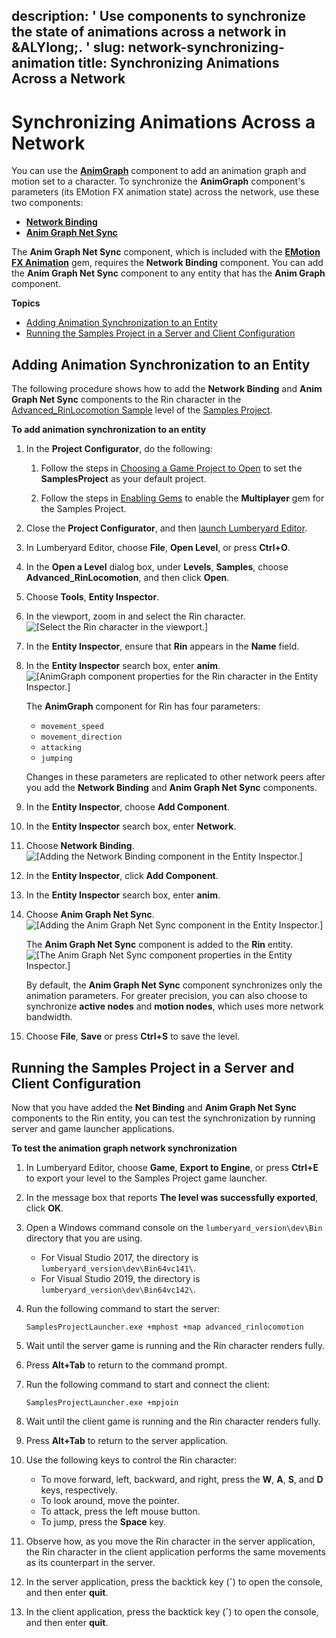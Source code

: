 description: ' Use components to synchronize the state of animations across a network
  in &ALYlong;. '
slug: network-synchronizing-animation
title: Synchronizing Animations Across a Network
---
# Synchronizing Animations Across a Network<a name="network-synchronizing-animation"></a>

You can use the **[AnimGraph](component-animgraph.md)** component to add an animation graph and motion set to a character\. To synchronize the **AnimGraph** component's parameters \(its EMotion FX animation state\) across the network, use these two components:
+ **[Network Binding](component-network-binding.md)**
+ **[Anim Graph Net Sync](component-animgraph-netsync.md)**

The **Anim Graph Net Sync** component, which is included with the [**EMotion FX Animation**](gems-system-gem-emotionfx-animation.md) gem, requires the **Network Binding** component\. You can add the **Anim Graph Net Sync** component to any entity that has the **Anim Graph** component\.

**Topics**
+ [Adding Animation Synchronization to an Entity](#network-synchronizing-animation-adding-to-an-entity)
+ [Running the Samples Project in a Server and Client Configuration](#network-synchronizing-animation-testing-with-server-and-client-launchers)

## Adding Animation Synchronization to an Entity<a name="network-synchronizing-animation-adding-to-an-entity"></a>

The following procedure shows how to add the **Network Binding** and **Anim Graph Net Sync** components to the Rin character in the [Advanced\_RinLocomotion Sample](animation-editor-rin-locomotion-sample.md) level of the [Samples Project](sample-project-samples.md)\.

**To add animation synchronization to an entity**

1. In the **Project Configurator**, do the following:

   1. Follow the steps in [Choosing a Game Project to Open](configurator-projects.md#project-configurator-launch-projects) to set the **SamplesProject** as your default project\.

   1. Follow the steps in [Enabling Gems](gems-system-using-project-configurator.md) to enable the **Multiplayer** gem for the Samples Project\.

1. Close the **Project Configurator**, and then [launch Lumberyard Editor](lumberyard-editor-intro.md)\.

1. In Lumberyard Editor, choose **File**, **Open Level**, or press **Ctrl\+O**\.

1. In the **Open a Level** dialog box, under **Levels**, **Samples**, choose **Advanced\_RinLocomotion**, and then click **Open**\.

1. Choose **Tools**, **Entity Inspector**\.

1. In the viewport, zoom in and select the Rin character\.  
![\[Select the Rin character in the viewport.\]](/images/networking/network-synchronizing-animation-1.png)

1. In the **Entity Inspector**, ensure that **Rin** appears in the **Name** field\.

1. In the **Entity Inspector** search box, enter **anim**\.  
![\[AnimGraph component properties for the Rin character in the Entity Inspector.\]](/images/networking/network-synchronizing-animation-2.png)

   The **AnimGraph** component for Rin has four parameters:
   + `movement_speed`
   + `movement_direction`
   + `attacking`
   + `jumping`

   Changes in these parameters are replicated to other network peers after you add the **Network Binding** and **Anim Graph Net Sync** components\.

1. In the **Entity Inspector**, choose **Add Component**\.

1. In the **Entity Inspector** search box, enter **Network**\.

1. Choose **Network Binding**\.  
![\[Adding the Network Binding component in the Entity Inspector.\]](/images/networking/network-synchronizing-animation-3.png)

1. In the **Entity Inspector**, click **Add Component**\.

1. In the **Entity Inspector** search box, enter **anim**\.

1. Choose **Anim Graph Net Sync**\.  
![\[Adding the Anim Graph Net Sync component in the Entity Inspector.\]](/images/networking/network-synchronizing-animation-4.png)

   The **Anim Graph Net Sync** component is added to the **Rin** entity\.  
![\[The Anim Graph Net Sync component properties in the Entity Inspector.\]](/images/networking/network-synchronizing-animation-5.png)

   By default, the **Anim Graph Net Sync** component synchronizes only the animation parameters\. For greater precision, you can also choose to synchronize **active nodes** and **motion nodes**, which uses more network bandwidth\.

1. Choose **File**, **Save** or press **Ctrl\+S** to save the level\.

## Running the Samples Project in a Server and Client Configuration<a name="network-synchronizing-animation-testing-with-server-and-client-launchers"></a>

Now that you have added the **Net Binding** and **Anim Graph Net Sync** components to the Rin entity, you can test the synchronization by running server and game launcher applications\.

**To test the animation graph network synchronization**

1. In Lumberyard Editor, choose **Game**, **Export to Engine**, or press **Ctrl\+E** to export your level to the Samples Project game launcher\.

1. In the message box that reports **The level was successfully exported**, click **OK**\.

1. Open a Windows command console on the `lumberyard_version\dev\Bin` directory that you are using\.
   + For Visual Studio 2017, the directory is `lumberyard_version\dev\Bin64vc141\`\.
   + For Visual Studio 2019, the directory is `lumberyard_version\dev\Bin64vc142\`\.

1. Run the following command to start the server:

   ```
   SamplesProjectLauncher.exe +mphost +map advanced_rinlocomotion
   ```

1. Wait until the server game is running and the Rin character renders fully\.

1. Press **Alt\+Tab** to return to the command prompt\.

1. Run the following command to start and connect the client:

   ```
   SamplesProjectLauncher.exe +mpjoin
   ```

1. Wait until the client game is running and the Rin character renders fully\.

1. Press **Alt\+Tab** to return to the server application\.

1. Use the following keys to control the Rin character:
   + To move forward, left, backward, and right, press the **W**, **A**, **S**, and **D** keys, respectively\.
   + To look around, move the pointer\.
   + To attack, press the left mouse button\.
   + To jump, press the **Space** key\.

1. Observe how, as you move the Rin character in the server application, the Rin character in the client application performs the same movements as its counterpart in the server\.

1. In the server application, press the backtick key \(**`**\) to open the console, and then enter **quit**\.

1. In the client application, press the backtick key \(**`**\) to open the console, and then enter **quit**\.